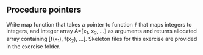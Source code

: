 ## Procedure pointers

Write map function that takes a pointer to function `f` that maps
integers to integers, and integer array A=[x<sub>1</sub>,
x<sub>2</sub>, ...] as arguments and returns allocated array
containing [f(x<sub>1</sub>), f(x<sub>2</sub>), ...]. Skeleton files
for this exercise are provided in the exercise folder.
